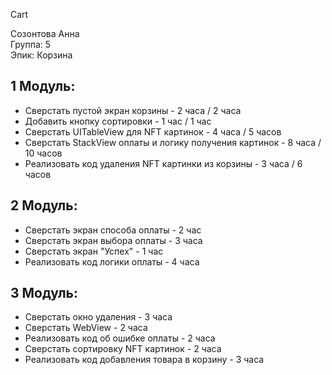 Cart

Созонтова Анна
<br /> Группа: 5
<br /> Эпик: Корзина

## 1 Модуль:

 - Сверстать пустой экран корзины - 2 часа / 2 часа
 - Добавить кнопку сортировки - 1 час / 1 час
 - Сверстать UITableView для NFT картинок  - 4 часа / 5 часов
 - Сверстать StackView оплаты  и логику получения картинок - 8 часа / 10 часов
 - Реализовать код удаления NFT картинки из корзины - 3 часа / 6 часов
   

## 2 Модуль:
 - Сверстать экран способа оплаты - 2 час
 - Сверстать экран выбора оплаты - 3 часа
 - Сверстать экран "Успех" - 1 час
 - Реализовать код логики оплаты - 4 часа


## 3 Модуль:
 - Сверстать окно удаления - 3 часа
 - Сверстать WebView - 2 часа
 - Реализовать код об ошибке оплаты - 2 часа
 - Сверстать сортировку NFT картинок - 2 часа
 - Реализовать код добавления товара в корзину - 3 часа
